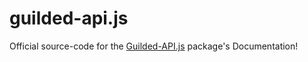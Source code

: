 # guilded-api.js
Official source-code for the [Guilded-API.js](https://npmjs.com/package/guilded-api.js) package's Documentation!
